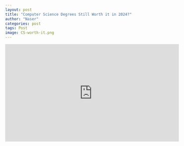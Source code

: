 ```yaml
---
layout: post
title: "Computer Science Degrees Still Worth it in 2024?"
author: "Naser"
categories: post
tags: Post
image: CS-worth-it.png
---
```


<iframe width="560" height="315" src="https://www.youtube.com/embed/bnlGP4zMq9U?si=YbY5-yVUbadlR7b-" title="YouTube video player" frameborder="0" allow="accelerometer; autoplay; clipboard-write; encrypted-media; gyroscope; picture-in-picture; web-share" referrerpolicy="strict-origin-when-cross-origin" allowfullscreen></iframe>
